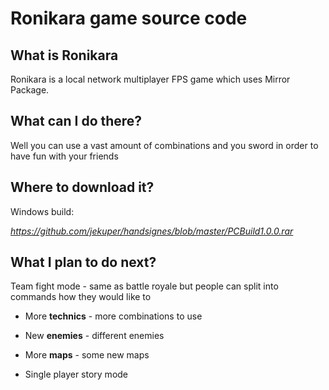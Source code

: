 # Ronikara game source code

## What is Ronikara
Ronikara is a local network multiplayer FPS game which uses Mirror Package.

## What can I do there?
Well you can use a vast amount of combinations and you sword in order to have fun with your friends

## Where to download it?
Windows build: 

_https://github.com/jekuper/handsignes/blob/master/PCBuild1.0.0.rar_

## What I plan to do next?

Team fight mode - same as battle royale but people can split into commands how they would like to

- More __technics__ - more combinations to use

- New __enemies__ - different enemies

- More __maps__ - some new maps

- Single player story mode